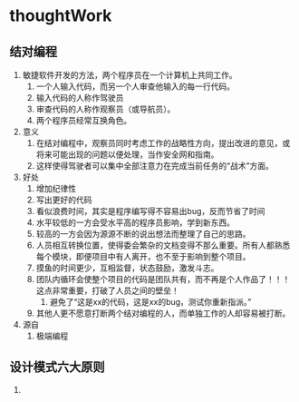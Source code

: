 # thoughtWork

## 结对编程

1. 敏捷软件开发的方法，两个程序员在一个计算机上共同工作。
    1. 一个人输入代码，而另一个人审查他输入的每一行代码。
    1. 输入代码的人称作驾驶员
    1. 审查代码的人称作观察员（或导航员）。
    1. 两个程序员经常互换角色。
1. 意义
    1. 在结对编程中，观察员同时考虑工作的战略性方向，提出改进的意见，或将来可能出现的问题以便处理，当作安全网和指南。
    1. 这样使得驾驶者可以集中全部注意力在完成当前任务的“战术”方面。
1. 好处
    1. 增加纪律性
    1. 写出更好的代码
    1. 看似浪费时间，其实是程序编写得不容易出bug，反而节省了时间
    1. 水平较低的一方会受水平高的程序员影响，学到新东西。
    1. 较高的一方会因为源源不断的说出想法而整理了自己的思路。
    1. 人员相互转换位置，使得委会繁杂的文档变得不那么重要。所有人都熟悉每个模块，即便项目中有人离开，也不至于影响到整个项目。
    1. 摸鱼的时间更少，互相监督，状态鼓励，激发斗志。
    1. 团队内循环会使整个项目的代码是团队共有，而不再是个人作品了！！！这点非常重要，打破了人员之间的壁垒！
        1. 避免了“这是xx的代码，这是xx的bug，测试你重新指派。”
    1. 其他人更不愿意打断两个结对编程的人，而单独工作的人却容易被打断。
1. 源自
    1. 极端编程

## 设计模式六大原则

1. 